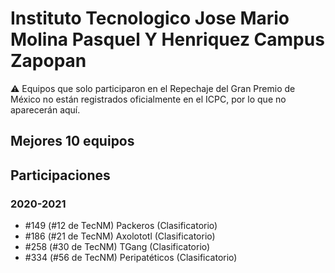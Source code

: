 # Instituto Tecnologico Jose Mario Molina Pasquel Y Henriquez Campus Zapopan

:warning: Equipos que solo participaron en el Repechaje del Gran Premio de México no están registrados oficialmente en el ICPC, por lo que no aparecerán aquí.

## Mejores 10 equipos


## Participaciones

### 2020-2021

- #149 (#12 de TecNM) Packeros (Clasificatorio)
- #186 (#21 de TecNM)  Axolototl (Clasificatorio)
- #258 (#30 de TecNM) TGang (Clasificatorio)
- #334 (#56 de TecNM) Peripatéticos (Clasificatorio)




